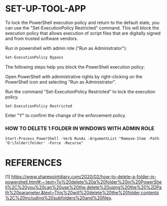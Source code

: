 # SET-UP-TOOL-APP

To lock the PowerShell execution policy and return to the default state, you can use the "Set-ExecutionPolicy Restricted" command. This will block the execution policy that allows execution of script files that are digitally signed and from trusted software vendors.

Run in powershell with admin role ("Run as Administrator"):
```markdown
Set-ExecutionPolicy Bypass
```

The following steps help you block the PowerShell execution policy:

Open PowerShell with administrative rights by right-clicking on the PowerShell icon and selecting "Run as Administrator".

Run the command "Set-ExecutionPolicy Restricted" to lock the execution policy.

```
Set-ExecutionPolicy Restricted
```

Enter "Y" to confirm the change of the enforcement policy.

### HOW TO DELETE 1 FOLDER IN WINDOWS WITH ADMIN ROLE
```
Start-Process PowerShell -Verb RunAs -ArgumentList "Remove-Item -Path 'D:\folder\folder' -Force -Recurse"
```

# REFERENCES
[1] https://www.sharepointdiary.com/2020/02/how-to-delete-a-folder-in-powershell.html#:~:text=To%20delete%20a%20folder%20in%20PowerShell%2C%20you%20can%20use%20the,delete%20using%20the%20%2DPath%20parameter.&text=This%20will%20delete%20the%20folder,contents%2C%20including%20subfolders%20and%20files.
